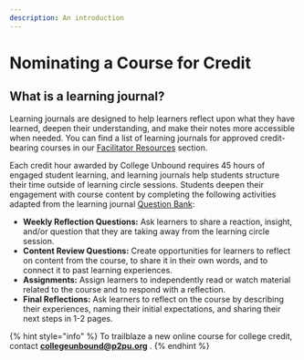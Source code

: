 ```yaml
---
description: An introduction
---
```


# Nominating a Course for Credit

## What is a learning journal?

Learning journals are designed to help learners reflect upon what they have learned, deepen their understanding, and make their notes more accessible when needed. You can find a list of learning journals for approved credit-bearing courses in our [Facilitator Resources](https://docs.p2pu.org/credit-bearing-learning/facilitator-resources) section.

Each credit hour awarded by College Unbound requires 45 hours of engaged student learning, and learning journals help students structure their time outside of learning circle sessions. Students deepen their engagement with course content by completing the following activities adapted from the learning journal [Question Bank](https://docs.p2pu.org/credit-bearing-learning/learning-journals#question-bank):

* **Weekly Reflection Questions:** Ask learners to share a reaction, insight, and/or question that they are taking away from the learning circle session.&#x20;
* **Content Review Questions:** Create opportunities for learners to reflect on content from the course, to share it in their own words, and to connect it to past learning experiences.&#x20;
* **Assignments:** Assign learners to independently read or watch material related to the course and to respond with a reflection.&#x20;
* **Final Reflections:** Ask learners to reflect on the course by describing their experiences, naming their initial expectations, and sharing their next steps in 1-2 pages.

{% hint style="info" %}
To trailblaze a new online course for college credit, contact [**collegeunbound@p2pu.org**](mailto:collegeunbound@p2pu.org) .
{% endhint %}

